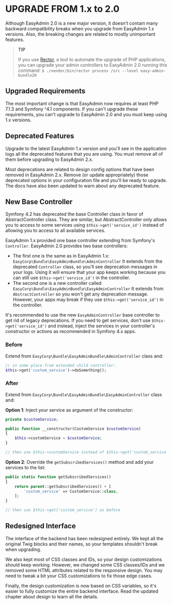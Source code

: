 UPGRADE FROM 1.x to 2.0
=======================

Although EasyAdmin 2.0 is a new major version, it doesn't contain many
backward compatibility breaks when you upgrade from EasyAdmin 1.x versions.
Also, the breaking changes are related to mostly unimportant features.

> **TIP**
>
> If you use [Rector](https://github.com/rectorphp/rector), a tool to automate
> the upgrade of PHP applications, you can upgrade your admin controllers to
> EasyAdmin 2.0 running this command:
> `$ ./vendor/bin/rector process /src --level easy-admin-bundle20`

Upgraded Requirements
---------------------

The most important change is that EasyAdmin now requires at least PHP 7.1.3 and
Symfony ^4.1 components. If you can't upgrade these requirements, you can't
upgrade to EasyAdmin 2.0 and you must keep using 1.x versions.

Deprecated Features
-------------------

Upgrade to the latest EasyAdmin 1.x version and you'll see in the application
logs all the deprecated features that you are using. You must remove all of them
before upgrading to EasyAdmin 2.x.

Most deprecations are related to design config options that have been removed in
EasyAdmin 2.x. Remove (or update appropriately) those deprecated options in
your configuration file and you'll be ready to upgrade. The docs have also been
updated to warn about any deprecated feature.

New Base Controller
-------------------

Symfony 4.2 has deprecated the base Controller class in favor of AbstractController
class. They are similar, but AbstractController only allows you to access to
some services using `$this->get('service_id')` instead of allowing you to access
to all available services.

EasyAdmin 1.x provided one base controller extending from Symfony's `Controller`.
EasyAdmin 2.0 provides two base controllers:

* The first one is the same as in EasyAdmin 1.x: `EasyCorp\Bundle\EasyAdminBundle\AdminController`
  It extends from the deprecated `Controller` class, so you'll see deprecation
  messages in your logs. Using it will ensure that your app keeps working because
  you can still use `$this->get('service_id')` in the controller.
* The second one is a new controller called `EasyCorp\Bundle\EasyAdminBundle\EasyAdminController`
  It extends from `AbstractController` so you won't get any deprecation message.
  However, your apps may break if they use `$this->get('service_id')` in the
  controller.

It's recommended to use the new `EasyAdminController` base controller to get
rid of legacy deprecations. If you need to get services, don't use `$this->get('service_id')`
and instead, inject the services in your controller's constructor or actions as
recommended in Symfony 4.x apps.

### Before

Extend from `EasyCorp\Bundle\EasyAdminBundle\AdminController` class and:

```php
// in some place from extended child controller:
$this->get('custom_service')->doSomething();
```

### After

Extend from `EasyCorp\Bundle\EasyAdminBundle\EasyAdminController` class and:

**Option 1**: Inject your service as argument of the constructor:

```php
private $customService;

public function __constructor(CustomService $customService)
{
    $this->customService = $customService;
}

// then use $this->customService instead of $this->get('custom_service')
```

**Option 2**: Override the `getSubscribedServices()` method and add your services
to the list:

```php
public static function getSubscribedServices()
{
    return parent::getSubscribedServices() + [
        'custom_service' => CustomService::class,
    ];
}

// then use $this->get('custom_service') as before
```

Redesigned Interface
--------------------

The interface of the backend has been redesigned entirely. We kept all the
original Twig blocks and their names, so your templates shouldn't break when
upgrading.

We also kept most of CSS classes and IDs, so your design customizations should
keep working. However, we changed some CSS classes/IDs and we removed some
HTML attributes related to the responsive design. You may need to tweak a bit
your CSS customizations to fix those edge cases.

Finally, the design customization is now based on CSS variables, so it's easier
to fully customize the entire backend interface. Read the updated chapter about
design to learn all the details.
